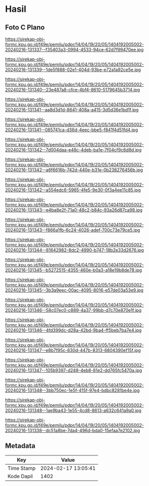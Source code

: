 # Hasil

## Foto C Plano

https://sirekap-obj-formc.kpu.go.id/f49e/pemilu/pdpr/14/04/19/20/05/1404192005002-20240216-131337--f35403a3-0994-4533-94ce-62d7f99470ee.jpg

https://sirekap-obj-formc.kpu.go.id/f49e/pemilu/pdpr/14/04/19/20/05/1404192005002-20240216-131339--1de5f888-02e1-404d-93be-e72a1a92ce5e.jpg

https://sirekap-obj-formc.kpu.go.id/f49e/pemilu/pdpr/14/04/19/20/05/1404192005002-20240216-131340--23e487a8-cfce-4bf4-8610-5179645b3714.jpg

https://sirekap-obj-formc.kpu.go.id/f49e/pemilu/pdpr/14/04/19/20/05/1404192005002-20240216-131341--aa8d3d1d-8641-408a-a415-3d5d36e1bd1f.jpg

https://sirekap-obj-formc.kpu.go.id/f49e/pemilu/pdpr/14/04/19/20/05/1404192005002-20240216-131341--085741ca-d36d-4eec-bbe5-f841f4d51fd4.jpg

https://sirekap-obj-formc.kpu.go.id/f49e/pemilu/pdpr/14/04/19/20/05/1404192005002-20240216-131342--7d004daa-e48c-4deb-ba1e-7f04cf9c6d8d.jpg

https://sirekap-obj-formc.kpu.go.id/f49e/pemilu/pdpr/14/04/19/20/05/1404192005002-20240216-131342--a6f6616b-742d-440e-b31e-0b238276456b.jpg

https://sirekap-obj-formc.kpu.go.id/f49e/pemilu/pdpr/14/04/19/20/05/1404192005002-20240216-131342--a554edc6-5965-4fe5-9e30-0f3a4ee11c85.jpg

https://sirekap-obj-formc.kpu.go.id/f49e/pemilu/pdpr/14/04/19/20/05/1404192005002-20240216-131343--e4ba8e2f-71a0-48c2-b84c-93a26d87ca98.jpg

https://sirekap-obj-formc.kpu.go.id/f49e/pemilu/pdpr/14/04/19/20/05/1404192005002-20240216-131343--f866a1fb-6c24-4026-adef-700c73e79ce5.jpg

https://sirekap-obj-formc.kpu.go.id/f49e/pemilu/pdpr/14/04/19/20/05/1404192005002-20240216-131344--81642982-8dc2-4990-b747-18b2e33d2676.jpg

https://sirekap-obj-formc.kpu.go.id/f49e/pemilu/pdpr/14/04/19/20/05/1404192005002-20240216-131345--b5272515-4355-460e-b0a3-a18e19b8de78.jpg

https://sirekap-obj-formc.kpu.go.id/f49e/pemilu/pdpr/14/04/19/20/05/1404192005002-20240216-131345--3b3a9eec-00ac-4095-8016-e57de03a53e9.jpg

https://sirekap-obj-formc.kpu.go.id/f49e/pemilu/pdpr/14/04/19/20/05/1404192005002-20240216-131346--58c07ec0-c889-4a37-99bb-d7c70e870e1f.jpg

https://sirekap-obj-formc.kpu.go.id/f49e/pemilu/pdpr/14/04/19/20/05/1404192005002-20240216-131346--4fd399dc-d28a-42bd-9ba4-ff5beb7ba7e4.jpg

https://sirekap-obj-formc.kpu.go.id/f49e/pemilu/pdpr/14/04/19/20/05/1404192005002-20240216-131347--e8b7f95c-830d-447b-8313-6804390ef15f.jpg

https://sirekap-obj-formc.kpu.go.id/f49e/pemilu/pdpr/14/04/19/20/05/1404192005002-20240216-131347--105b9397-d248-4eb8-81e2-dd765fc5470a.jpg

https://sirekap-obj-formc.kpu.go.id/f49e/pemilu/pdpr/14/04/19/20/05/1404192005002-20240216-131348--3bb750ec-1e5f-415f-97e4-bdbc8281be4e.jpg

https://sirekap-obj-formc.kpu.go.id/f49e/pemilu/pdpr/14/04/19/20/05/1404192005002-20240216-131348--1ae9ba43-1e55-4cd8-8613-a632c641a9a0.jpg

https://sirekap-obj-formc.kpu.go.id/f49e/pemilu/pdpr/14/04/19/20/05/1404192005002-20240216-131338--dc51a8be-7da4-496d-bda0-15efaa7e2102.jpg


## Metadata

| Key        | Value               |
| ---------- | ------------------- |
| Time Stamp | 2024-02-17 13:05:41 |
| Kode Dapil | 1402                |



